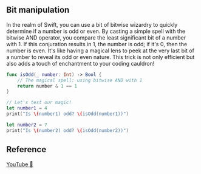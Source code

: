 ## Bit manipulation

In the realm of Swift, you can use a bit of bitwise wizardry to quickly determine if a number is odd or even. By casting a simple spell with the bitwise AND operator, you compare the least significant bit of a number with 1. If this conjuration results in 1, the number is odd; if it's 0, then the number is even. It's like having a magical lens to peek at the very last bit of a number to reveal its odd or even nature. This trick is not only efficient but also adds a touch of enchantment to your coding cauldron!

```swift
func isOdd(_ number: Int) -> Bool {
    // The magical spell: using bitwise AND with 1
    return number & 1 == 1
}

// Let's test our magic!
let number1 = 4
print("Is \(number1) odd? \(isOdd(number1))")

let number2 = 7
print("Is \(number2) odd? \(isOdd(number2))")
```

## Reference

[YouTube 👀]()